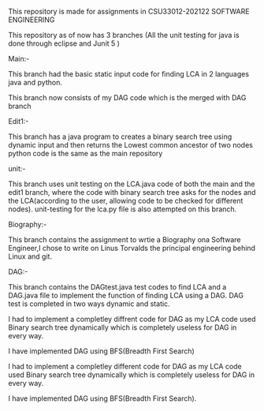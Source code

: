 This repository is made for assignments in CSU33012-202122 SOFTWARE ENGINEERING

This repository as of now has 3 branches (All the unit testing for java is done through eclipse and Junit 5 )

Main:-

This branch had the basic static input code for finding LCA in 2 languages java and python.

This branch now consists of my DAG code which is the merged with DAG branch

Edit1:-

This branch has a java program to creates a binary search tree using dynamic input and then returns the Lowest common ancestor of two nodes python code is the same as the main repository

unit:-

This branch uses unit testing on the LCA.java code of both the main and the edit1 branch, where the code with binary search tree asks for the nodes and the LCA(according to the user, allowing code to be checked for different nodes). unit-testing for the lca.py file is also attempted on this branch.

Biography:-

This branch contains the assignment to wrtie a Biography ona Software Engineer,I chose to write on Linus Torvalds the principal engineering behind Linux and git.

DAG:-

This branch contains the DAGtest.java test codes to find LCA and a DAG.java file to implement the function of finding LCA using a DAG.
DAG test is completed in two ways dynamic and static.

I had to implement a completley diffrent code for DAG  as my LCA code used Binary search tree dynamically which is completely useless for DAG in every way.

I have implemented DAG using BFS(Breadth First Search)

I had to implement a completley different code for DAG as my LCA code used Binary search tree dynamically which is completely useless for DAG in every way.

I have implemented DAG using BFS(Breadth First Search).


